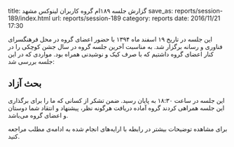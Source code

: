 title: گزارش جلسه ۱۸۹ام گروه کاربران لینوکس مشهد
save_as: reports/session-189/index.html
url: reports/session-189
category: reports
date: 2016/11/21 17:30



این جلسه در تاریخ ۱۹ اسفند ماه ۱۳۹۴ با حضور اعضای گروه در محل فرهنگسرای فناوری و رسانه برگزار شد. به مناسبت آخرین جلسه گروه در سال جشن کوچکی را در کنار اعضای گروه داشتیم که با صرف کیک و نوشیدنی همراه بود. مواردی که در این جلسه بررسی شد:

## بحث آزاد

این جلسه در ساعت ۱۸:۳۰ به پایان رسید. ضمن تشکر از کسانی که ما را برای برگذاری این جلسه همراهی کردند گروه آماده دریافت هرگونه نظر، پیشنهاد و انتقاد شما دوستان و اعضای گروه می‌باشد.

برای مشاهده توضیحات بیشتر در رابطه با ارایه‌های انجام شده به ادامه‌ی مطلب مراجعه کنید.

